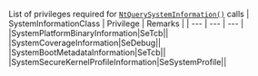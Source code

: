 List of privileges required for [`NtQuerySystemInformation()`](https://docs.microsoft.com/en-us/windows/win32/api/winternl/nf-winternl-ntquerysysteminformation) calls
| SystemInformationClass | Privilege | Remarks |
| --- | --- | --- |
|SystemPlatformBinaryInformation|SeTcb||
|SystemCoverageInformation|SeDebug||
|SystemBootMetadataInformation|SeTcb||
|SystemSecureKernelProfileInformation|SeSystemProfile||
